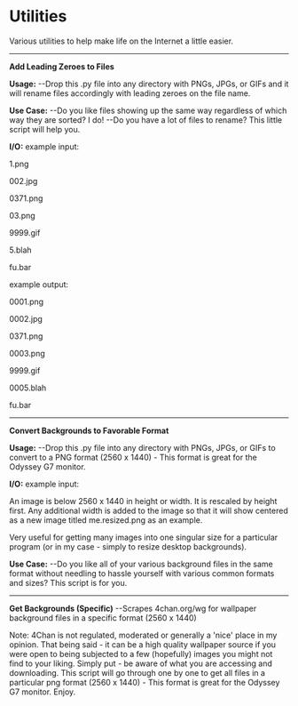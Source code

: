 # Utilities
Various utilities to help make life on the Internet a little easier.

-------------------------------
**Add Leading Zeroes to Files**

**Usage:** 
--Drop this .py file into any directory with PNGs, JPGs, or GIFs and it will rename files accordingly with leading zeroes on the file name.

**Use Case:**
--Do you like files showing up the same way regardless of which way they are sorted? I do!
--Do you have a lot of files to rename? This little script will help you.

**I/O:** 
example input: 

1.png

002.jpg

0371.png

03.png

9999.gif

5.blah

fu.bar

example output:

0001.png

0002.jpg

0371.png

0003.png

9999.gif

0005.blah

fu.bar


-------------------------------------------
**Convert Backgrounds to Favorable Format**

**Usage:** 
--Drop this .py file into any directory with PNGs, JPGs, or GIFs to convert to a PNG format (2560 x 1440) - This format is great for the Odyssey G7 monitor.

**I/O:** 
example input:

An image is below 2560 x 1440 in height or width. It is rescaled by height first. Any additional width is added to the image so that it will show centered as a new image titled me.resized.png as an example. 

Very useful for getting many images into one singular size for a particular program (or in my case - simply to resize desktop backgrounds).

**Use Case:**
--Do you like all of your various background files in the same format without needling to hassle yourself with various common formats and sizes? This script is for you. 


-------------------
**Get Backgrounds (Specific)**
--Scrapes 4chan.org/wg for wallpaper background files in a specific format (2560 x 1440)

Note: 4Chan is not regulated, moderated or generally a 'nice' place in my opinion. That being said - it can be a high quality wallpaper source if you were open to being subjected to a few (hopefully) images you might not find to your liking. Simply put - be aware of what you are accessing and downloading. This script will go through one by one to get all files in a particular png format (2560 x 1440) - This format is great for the Odyssey G7 monitor. Enjoy.
